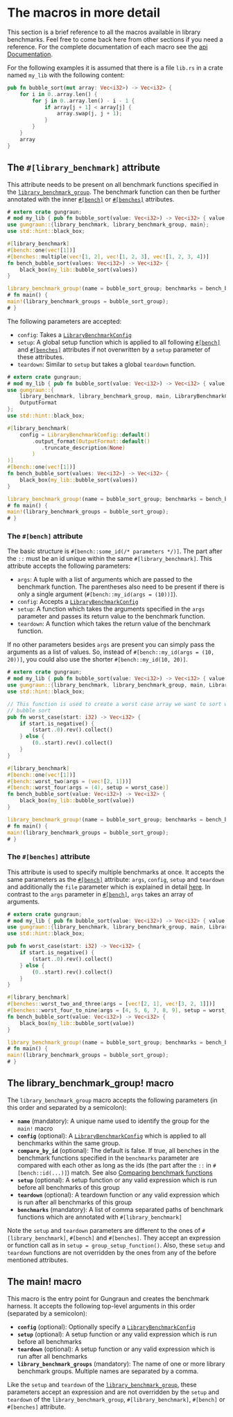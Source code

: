 # The macros in more detail

This section is a brief reference to all the macros available in library
benchmarks. Feel free to come back here from other sections if you need a
reference. For the complete documentation of each macro see the [api
Documentation](https://docs.rs/iai-callgrind/0.16.1/iai_callgrind/).

For the following examples it is assumed that there is a file `lib.rs` in a
crate named `my_lib` with the following content:

```rust
pub fn bubble_sort(mut array: Vec<i32>) -> Vec<i32> {
    for i in 0..array.len() {
        for j in 0..array.len() - i - 1 {
            if array[j + 1] < array[j] {
                array.swap(j, j + 1);
            }
        }
    }
    array
}
```

## The `#[library_benchmark]` attribute

This attribute needs to be present on all benchmark functions specified in the
[`library_benchmark_group`](#the-library_benchmark_group-macro). The benchmark
function can then be further annotated with the inner
[`#[bench]`](#the-bench-attribute) or [`#[benches]`](#the-benches-attribute)
attributes.

```rust
# extern crate gungraun;
# mod my_lib { pub fn bubble_sort(value: Vec<i32>) -> Vec<i32> { value } }
use gungraun::{library_benchmark, library_benchmark_group, main};
use std::hint::black_box;

#[library_benchmark]
#[bench::one(vec![1])]
#[benches::multiple(vec![1, 2], vec![1, 2, 3], vec![1, 2, 3, 4])]
fn bench_bubble_sort(values: Vec<i32>) -> Vec<i32> {
    black_box(my_lib::bubble_sort(values))
}

library_benchmark_group!(name = bubble_sort_group; benchmarks = bench_bubble_sort);
# fn main() {
main!(library_benchmark_groups = bubble_sort_group);
# }
```

The following parameters are accepted:

- `config`: Takes a
  [`LibraryBenchmarkConfig`](https://docs.rs/iai-callgrind/0.16.1/iai_callgrind/struct.LibraryBenchmarkConfig.html)
- `setup`: A global setup function which is applied to all following [`#[bench]`](#the-bench-attribute)
  and [`#[benches]`](#the-benches-attribute) attributes if not overwritten by a `setup` parameter of these
  attributes.
- `teardown`: Similar to `setup` but takes a global `teardown` function.

```rust
# extern crate gungraun;
# mod my_lib { pub fn bubble_sort(value: Vec<i32>) -> Vec<i32> { value } }
use gungraun::{
    library_benchmark, library_benchmark_group, main, LibraryBenchmarkConfig,
    OutputFormat
};
use std::hint::black_box;

#[library_benchmark(
    config = LibraryBenchmarkConfig::default()
        .output_format(OutputFormat::default()
           .truncate_description(None)
        )
)]
#[bench::one(vec![1])]
fn bench_bubble_sort(values: Vec<i32>) -> Vec<i32> {
    black_box(my_lib::bubble_sort(values))
}

library_benchmark_group!(name = bubble_sort_group; benchmarks = bench_bubble_sort);
# fn main() {
main!(library_benchmark_groups = bubble_sort_group);
# }
```

### The `#[bench]` attribute

The basic structure is `#[bench::some_id(/* parameters */)]`. The part after the
`::` must be an id unique within the same `#[library_benchmark]`. This attribute
accepts the following parameters:

- `args`: A tuple with a list of arguments which are passed to the
  benchmark function. The parentheses also need to be present if there is only a
  single argument (`#[bench::my_id(args = (10))]`).
- `config`: Accepts a
  [`LibraryBenchmarkConfig`](https://docs.rs/iai-callgrind/0.16.1/iai_callgrind/struct.LibraryBenchmarkConfig.html)
- `setup`: A function which takes the arguments specified in the `args`
  parameter and passes its return value to the benchmark function.
- `teardown`: A function which takes the return value of the benchmark function.

If no other parameters besides `args` are present you can simply pass the
arguments as a list of values. So, instead of `#[bench::my_id(args = (10,
20))]`, you could also use the shorter `#[bench::my_id(10, 20)]`.

```rust
# extern crate gungraun;
# mod my_lib { pub fn bubble_sort(value: Vec<i32>) -> Vec<i32> { value } }
use gungraun::{library_benchmark, library_benchmark_group, main, LibraryBenchmarkConfig};
use std::hint::black_box;

// This function is used to create a worst case array we want to sort with our implementation of
// bubble sort
pub fn worst_case(start: i32) -> Vec<i32> {
    if start.is_negative() {
        (start..0).rev().collect()
    } else {
        (0..start).rev().collect()
    }
}

#[library_benchmark]
#[bench::one(vec![1])]
#[bench::worst_two(args = (vec![2, 1]))]
#[bench::worst_four(args = (4), setup = worst_case)]
fn bench_bubble_sort(value: Vec<i32>) -> Vec<i32> {
    black_box(my_lib::bubble_sort(value))
}

library_benchmark_group!(name = bubble_sort_group; benchmarks = bench_bubble_sort);
# fn main() {
main!(library_benchmark_groups = bubble_sort_group);
# }
```

### The `#[benches]` attribute

This attribute is used to specify multiple benchmarks at once. It accepts the
same parameters as the [`#[bench]`](#the-bench-attribute) attribute: `args`,
`config`, `setup` and `teardown` and additionally the `file` parameter which is
explained in detail [here](./multiple_benches.md). In contrast to the `args`
parameter in [`#[bench]`](#the-bench-attribute), `args` takes an array of
arguments.

```rust
# extern crate gungraun;
# mod my_lib { pub fn bubble_sort(value: Vec<i32>) -> Vec<i32> { value } }
use gungraun::{library_benchmark, library_benchmark_group, main, LibraryBenchmarkConfig};
use std::hint::black_box;

pub fn worst_case(start: i32) -> Vec<i32> {
    if start.is_negative() {
        (start..0).rev().collect()
    } else {
        (0..start).rev().collect()
    }
}

#[library_benchmark]
#[benches::worst_two_and_three(args = [vec![2, 1], vec![3, 2, 1]])]
#[benches::worst_four_to_nine(args = [4, 5, 6, 7, 8, 9], setup = worst_case)]
fn bench_bubble_sort(value: Vec<i32>) -> Vec<i32> {
    black_box(my_lib::bubble_sort(value))
}

library_benchmark_group!(name = bubble_sort_group; benchmarks = bench_bubble_sort);
# fn main() {
main!(library_benchmark_groups = bubble_sort_group);
# }
```

## The library_benchmark_group! macro

The `library_benchmark_group` macro accepts the following parameters (in this
order and separated by a semicolon):

- __`name`__ (mandatory): A unique name used to identify the group for the
  `main!` macro
- __`config`__ (optional): A
  [`LibraryBenchmarkConfig`](https://docs.rs/iai-callgrind/0.16.1/iai_callgrind/struct.LibraryBenchmarkConfig.html)
  which is applied to all benchmarks within the same group.
- __`compare_by_id`__ (optional): The default is false. If true, all benches in
  the benchmark functions specified in the `benchmarks` parameter are compared
  with each other as long as the ids (the part after the `::` in
  `#[bench::id(...)]`) match. See also [Comparing benchmark
  functions](./compare_by_id.md)
- __`setup`__ (optional): A setup function or any valid expression which is run
  before all benchmarks of this group
- __`teardown`__ (optional): A teardown function or any valid expression which
  is run after all benchmarks of this group
- __`benchmarks`__ (mandatory): A list of comma separated paths of benchmark
  functions which are annotated with `#[library_benchmark]`

Note the `setup` and `teardown` parameters are different to the ones of
`#[library_benchmark]`, `#[bench]` and `#[benches]`. They accept an expression
or function call as in `setup = group_setup_function()`. Also, these `setup` and
`teardown` functions are not overridden by the ones from any of the before
mentioned attributes.

## The main! macro

This macro is the entry point for Gungraun and creates the benchmark
harness. It accepts the following top-level arguments in this order (separated
by a semicolon):

- __`config`__ (optional): Optionally specify a
  [`LibraryBenchmarkConfig`](https://docs.rs/iai-callgrind/0.16.1/iai_callgrind/struct.LibraryBenchmarkConfig.html)
- __`setup`__ (optional): A setup function or any valid expression which is run
  before all benchmarks
- __`teardown`__ (optional): A setup function or any valid expression which is
  run after all benchmarks
- __`library_benchmark_groups`__ (mandatory): The name of one or more library
  benchmark groups. Multiple names are separated by a comma.

Like the `setup` and `teardown` of the
[`library_benchmark_group`](#the-library_benchmark_group-macro), these
parameters accept an expression and are not overridden by the `setup` and
`teardown` of the `library_benchmark_group`, `#[library_benchmark]`, `#[bench]`
or `#[benches]` attribute.
